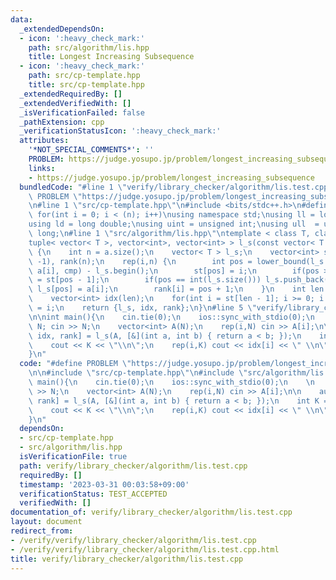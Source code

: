 ```yaml
---
data:
  _extendedDependsOn:
  - icon: ':heavy_check_mark:'
    path: src/algorithm/lis.hpp
    title: Longest Increasing Subsequence
  - icon: ':heavy_check_mark:'
    path: src/cp-template.hpp
    title: src/cp-template.hpp
  _extendedRequiredBy: []
  _extendedVerifiedWith: []
  _isVerificationFailed: false
  _pathExtension: cpp
  _verificationStatusIcon: ':heavy_check_mark:'
  attributes:
    '*NOT_SPECIAL_COMMENTS*': ''
    PROBLEM: https://judge.yosupo.jp/problem/longest_increasing_subsequence
    links:
    - https://judge.yosupo.jp/problem/longest_increasing_subsequence
  bundledCode: "#line 1 \"verify/library_checker/algorithm/lis.test.cpp\"\n#define\
    \ PROBLEM \"https://judge.yosupo.jp/problem/longest_increasing_subsequence\"\n\
    \n#line 1 \"src/cp-template.hpp\"\n#include <bits/stdc++.h>\n#define rep(i,n)\
    \ for(int i = 0; i < (n); i++)\nusing namespace std;\nusing ll = long long;\n\
    using ld = long double;\nusing uint = unsigned int;\nusing ull  = unsigned long\
    \ long;\n#line 1 \"src/algorithm/lis.hpp\"\ntemplate < class T, class Cmp >\n\
    tuple< vector< T >, vector<int>, vector<int> > l_s(const vector< T >& a, Cmp cmp)\
    \ {\n    int n = a.size();\n    vector< T > l_s;\n    vector<int> st(n, -1), nt(n,\
    \ -1), rank(n);\n    rep(i,n) {\n        int pos = lower_bound(l_s.begin(), l_s.end(),\
    \ a[i], cmp) - l_s.begin();\n        st[pos] = i;\n        if(pos >= 1) nt[i]\
    \ = st[pos - 1];\n        if(pos == int(l_s.size())) l_s.push_back(a[i]); else\
    \ l_s[pos] = a[i];\n        rank[i] = pos + 1;\n    }\n    int len = l_s.size();\n\
    \    vector<int> idx(len);\n    for(int i = st[len - 1]; i >= 0; i = nt[i]) idx[--len]\
    \ = i;\n    return {l_s, idx, rank};\n}\n#line 5 \"verify/library_checker/algorithm/lis.test.cpp\"\
    \n\nint main(){\n    cin.tie(0);\n    ios::sync_with_stdio(0);\n    \n    int\
    \ N; cin >> N;\n    vector<int> A(N);\n    rep(i,N) cin >> A[i];\n\n    auto [lis,\
    \ idx, rank] = l_s(A, [&](int a, int b) { return a < b; });\n    int K = idx.size();\n\
    \    cout << K << \"\\n\";\n    rep(i,K) cout << idx[i] << \" \\n\"[i == K - 1];\n\
    }\n"
  code: "#define PROBLEM \"https://judge.yosupo.jp/problem/longest_increasing_subsequence\"\
    \n\n#include \"src/cp-template.hpp\"\n#include \"src/algorithm/lis.hpp\"\n\nint\
    \ main(){\n    cin.tie(0);\n    ios::sync_with_stdio(0);\n    \n    int N; cin\
    \ >> N;\n    vector<int> A(N);\n    rep(i,N) cin >> A[i];\n\n    auto [lis, idx,\
    \ rank] = l_s(A, [&](int a, int b) { return a < b; });\n    int K = idx.size();\n\
    \    cout << K << \"\\n\";\n    rep(i,K) cout << idx[i] << \" \\n\"[i == K - 1];\n\
    }\n"
  dependsOn:
  - src/cp-template.hpp
  - src/algorithm/lis.hpp
  isVerificationFile: true
  path: verify/library_checker/algorithm/lis.test.cpp
  requiredBy: []
  timestamp: '2023-03-31 00:03:58+09:00'
  verificationStatus: TEST_ACCEPTED
  verifiedWith: []
documentation_of: verify/library_checker/algorithm/lis.test.cpp
layout: document
redirect_from:
- /verify/verify/library_checker/algorithm/lis.test.cpp
- /verify/verify/library_checker/algorithm/lis.test.cpp.html
title: verify/library_checker/algorithm/lis.test.cpp
---
```

